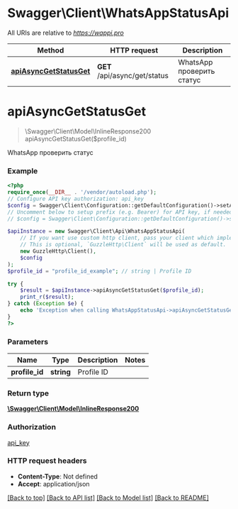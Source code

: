 # Swagger\Client\WhatsAppStatusApi

All URIs are relative to *https://wappi.pro*

Method | HTTP request | Description
------------- | ------------- | -------------
[**apiAsyncGetStatusGet**](WhatsAppStatusApi.md#apiasyncgetstatusget) | **GET** /api/async/get/status | WhatsApp проверить статус

# **apiAsyncGetStatusGet**
> \Swagger\Client\Model\InlineResponse200 apiAsyncGetStatusGet($profile_id)

WhatsApp проверить статус

### Example
```php
<?php
require_once(__DIR__ . '/vendor/autoload.php');
// Configure API key authorization: api_key
$config = Swagger\Client\Configuration::getDefaultConfiguration()->setApiKey('Authorization', 'YOUR_API_KEY');
// Uncomment below to setup prefix (e.g. Bearer) for API key, if needed
// $config = Swagger\Client\Configuration::getDefaultConfiguration()->setApiKeyPrefix('Authorization', 'Bearer');

$apiInstance = new Swagger\Client\Api\WhatsAppStatusApi(
    // If you want use custom http client, pass your client which implements `GuzzleHttp\ClientInterface`.
    // This is optional, `GuzzleHttp\Client` will be used as default.
    new GuzzleHttp\Client(),
    $config
);
$profile_id = "profile_id_example"; // string | Profile ID

try {
    $result = $apiInstance->apiAsyncGetStatusGet($profile_id);
    print_r($result);
} catch (Exception $e) {
    echo 'Exception when calling WhatsAppStatusApi->apiAsyncGetStatusGet: ', $e->getMessage(), PHP_EOL;
}
?>
```

### Parameters

Name | Type | Description  | Notes
------------- | ------------- | ------------- | -------------
 **profile_id** | **string**| Profile ID |

### Return type

[**\Swagger\Client\Model\InlineResponse200**](../Model/InlineResponse200.md)

### Authorization

[api_key](../../README.md#api_key)

### HTTP request headers

 - **Content-Type**: Not defined
 - **Accept**: application/json

[[Back to top]](#) [[Back to API list]](../../README.md#documentation-for-api-endpoints) [[Back to Model list]](../../README.md#documentation-for-models) [[Back to README]](../../README.md)

